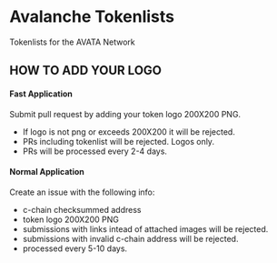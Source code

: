 # Avalanche Tokenlists
Tokenlists for the AVATA Network

## HOW TO ADD YOUR LOGO

#### Fast Application
Submit pull request by adding your token logo 200X200 PNG. 
- If logo is not png or exceeds 200X200 it will be rejected. 
- PRs including tokenlist will be rejected. Logos only. 
- PRs will be processed every 2-4 days. 

#### Normal Application
Create an issue with the following info:
- c-chain checksummed address
- token logo 200X200 PNG
- submissions with links intead of attached images will be rejected. 
- submissions with invalid c-chain address will be rejected. 
- processed every 5-10 days.
